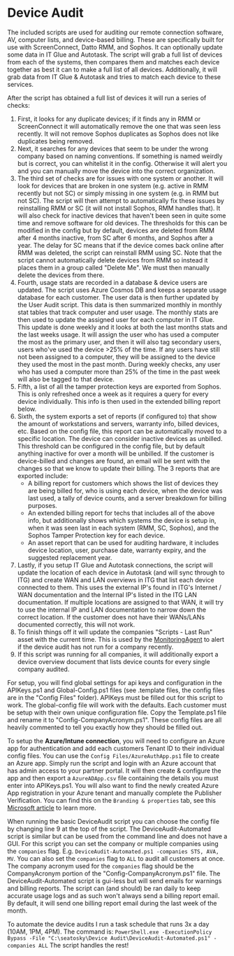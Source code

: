 # Device Audit

The included scripts are used for auditing our remote connection software, AV, computer lists, and device-based billing. These are specifically built for use with ScreenConnect, Datto RMM, and Sophos. It can optionally update some data in IT Glue and Autotask. The script will grab a full list of devices from each of the systems, then compares them and matches each device together as best it can to make a full list of all devices. Additionally, it will grab data from IT Glue & Autotask and tries to match each device to these services.

After the script has obtained a full list of devices it will run a series of checks: 
1. First, it looks for any duplicate devices; if it finds any in RMM or ScreenConnect it will automatically remove the one that was seen less recently. It will not remove Sophos duplicates as Sophos does not like duplicates being removed. 
2. Next, it searches for any devices that seem to be under the wrong company based on naming conventions. If something is named weirdly but is correct, you can whitelist it in the config. Otherwise it will alert you and you can manually move the device into the correct organization. 
3. The third set of checks are for issues with one system or another. It will look for devices that are broken in one system (e.g. active in RMM recently but not SC) or simply missing in one system (e.g. in RMM but not SC). The script will then attempt to automatically fix these issues by reinstalling RMM or SC (it will not install Sophos, RMM handles that). It will also check for inactive devices that haven't been seen in quite some time and remove software for old devices. The thresholds for this can be modified in the config but by default, devices are deleted from RMM after 4 months inactive, from SC after 6 months, and Sophos after a year. The delay for SC means that if the device comes back online after RMM was deleted, the script can reinstall RMM using SC. Note that the script cannot automatically delete devices from RMM so instead it places them in a group called "Delete Me". We must then manually delete the devices from there.
4. Fourth, usage stats are recorded in a database & device users are updated. The script uses Azure Cosmos DB and keeps a separate usage database for each customer. The user data is then further updated by the User Audit script. This data is then summarized monthly in monthly stat tables that track computer and user usage. The monthly stats are then used to update the assigned user for each computer in IT Glue. This update is done weekly and it looks at both the last months stats and the last weeks usage. It will assign the user who has used a computer the most as the primary user, and then it will also tag secondary users, users who've used the device >25% of the time. If any users have still not been assigned to a computer, they will be assigned to the device they used the most in the past month. During weekly checks, any user who has used a computer more than 25% of the time in the past week will also be tagged to that device.
5. Fifth, a list of all the tamper protection keys are exported from Sophos. This is only refreshed once a week as it requires a query for every device individually. This info is then used in the extended billing report below.
6. Sixth, the system exports a set of reports (if configured to) that show the amount of workstations and servers, warranty info, billed devices, etc. Based on the config file, this report can be automatically moved to a specific location. The device can consider inactive devices as unbilled. This threshold can be configured in the config file, but by default anything inactive for over a month will be unbilled. If the customer is device-billed and changes are found, an email will be sent with the changes so that we know to update their billing. The 3 reports that are exported include:
   - A billing report for customers which shows the list of devices they are being billed for, who is using each device, when the device was last used, a tally of device counts, and a server breakdown for billing purposes.
   - An extended billing report for techs that includes all of the above info, but additionally shows which systems the device is setup in, when it was seen last in each system (RMM, SC, Sophos), and the Sophos Tamper Protection key for each device.
   - An asset report that can be used for auditing hardware, it includes device location, user, purchase date, warranty expiry, and the suggested replacement year.
7. Lastly, if you setup IT Glue and Autotask connections, the script will update the location of each device in Autotask (and will sync through to ITG) and create WAN and LAN overviews in ITG that list each device connected to them. This uses the external IP's found in ITG's Internet / WAN documentation and the Internal IP's listed in the ITG LAN documentation. If multiple locations are assigned to that WAN, it will try to use the internal IP and LAN documentation to narrow down the correct location. If the customer does not have their WANs/LANs documented correctly, this will not work.
8. To finish things off it will update the companies "Scripts - Last Run" asset with the current time. This is used by the [MonitoringAgent](https://github.com/seatosky-chris/MonitoringAgent) to alert if the device audit has not run for a company recently.
9. If this script was running for all companies, it will additionally export a device overview document that lists device counts for every single company audited.

For setup, you will find global settings for api keys and configuration in the APIKeys.ps1 and Global-Config.ps1 files (see .template files, the config files are in the "Config Files" folder). APIKeys must be filled out for this script to work. The global-config file will work with the defaults. Each customer must be setup with their own unique configuration file. Copy the Template.ps1 file and rename it to "Config-CompanyAcronym.ps1". These config files are all heavily commented to tell you exactly how they should be filled out.

To setup the **Azure/Intune connection**, you will need to configure an Azure app for authentication and add each customers Tenant ID to their individual config files. You can use the `Config Files/AzureAuthApp.ps1` file to create an Azure app. Simply run the script and login with an Azure account that has admin access to your partner portal. It will then create & configure the app and then export a `AzureADApp.csv` file containing the details you must enter into APIKeys.ps1. You will also want to find the newly created Azure App registration in your Azure tenant and manually complete the Publisher Verification. You can find this on the `Branding & properties` tab, see this [Microsoft article](https://learn.microsoft.com/en-us/azure/active-directory/develop/publisher-verification-overview) to learn more.

When running the basic DeviceAudit script you can choose the config file by changing line 9 at the top of the script. The DeviceAudit-Automated script is similar but can be used from the command line and does not have a GUI. For this script you can set the company or multiple companies using the `companies` flag. E.g. `DeviceAudit-Automated.ps1 -companies STS, AVA, MV`. You can also set the `companies` flag to `ALL` to audit all customers at once. The company acronym used for the `companies` flag should be the CompanyAcronym portion of the "Config-CompanyAcronym.ps1" file. The DeviceAudit-Automated script is gui-less but will send emails for warnings and billing reports. The script can (and should) be ran daily to keep accurate usage logs and as such won't always send a billing report email. By default, it will send one billing report email during the last week of the month.

To automate the device audits I run a task schedule that runs 3x a day (10AM, 1PM, 4PM). The command is: `PowerShell.exe -ExecutionPolicy Bypass -File "C:\seatosky\Device Audit\DeviceAudit-Automated.ps1" -companies ALL` The script handles the rest!